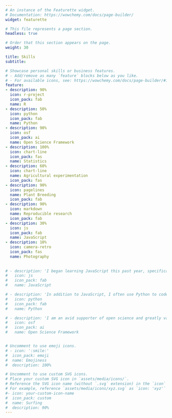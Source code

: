 ```yaml
---
# An instance of the Featurette widget.
# Documentation: https://wowchemy.com/docs/page-builder/
widget: featurette

# This file represents a page section.
headless: true

# Order that this section appears on the page.
weight: 30

title: Skills
subtitle:

# Showcase personal skills or business features.
# - Add/remove as many `feature` blocks below as you like.
# - For available icons, see: https://wowchemy.com/docs/page-builder/#icons
feature:
- description: 90%
  icon: r-project
  icon_pack: fab
  name: R
- description: 50%
  icon: python
  icon_pack: fab
  name: Python
- description: 90%
  icon: osf
  icon_pack: ai
  name: Open Science Framework
- description: 100%
  icon: chart-line
  icon_pack: fas
  name: Statistics
- description: 60%
  icon: chart-line
  name: Agricultural experimentation
  icon_pack: fas
- description: 90%
  icon: pagelines
  name: Plant Breeding
  icon_pack: fab
- description: 90%
  icon: markdown
  name: Reproducible research
  icon_pack: fab
- description: 30%
  icon: js
  icon_pack: fab
  name: JavaScript
- description: 10%
  icon: camera-retro
  icon_pack: fas
  name: Photography
  
  
# - description: 'I began learning JavaScript this past year, specifically using <a href = #"https://www.jspsych.org/" target="_blank" rel="noopener noreferrer" style="color: #F76F8E">jspsych</a> to #run some of my computer-based experiments online.'
#   icon: js
#   icon_pack: fab
#   name: JavaScript

# - description: 'In addition to JavaScript, I often use Python to code my psychology experiments. I have a #couple of years of experience using Python.'
#   icon: python
#   icon_pack: fab
#   name: Python

# - description: 'I am an avid supporter of open science and greatly value their mission to "increase the #openness, integrity, and reproducibility of scientific research."'
#   icon: osf
#   icon_pack: ai
#   name: Open Science Framework


# Uncomment to use emoji icons.
# - icon: ':smile:'
#  icon_pack: emoji
#  name: Emojiness
#  description: 100%

# Uncomment to use custom SVG icons.
# Place your custom SVG icon in `assets/media/icons/`.
# Reference the SVG icon name (without `.svg` extension) in the `icon` field.
# For example, reference `assets/media/icons/xyz.svg` as `icon: 'xyz'`
#- icon: your-custom-icon-name
#  icon_pack: custom
#  name: Surfing
#  description: 90%
---
```

